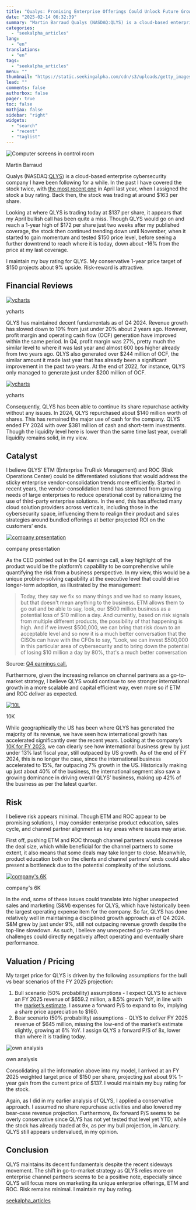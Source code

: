 ```yaml
---
title: "Qualys: Promising Enterprise Offerings Could Unlock Future Growth"
date: "2025-02-14 06:32:39"
summary: "Martin Barraud Qualys (NASDAQ:QLYS) is a cloud-based enterprise cybersecurity company I have been following for a while. In the past I have covered the stock twice, with the most recent one in April last year, when I assigned the stock a buy rating. Back then, the stock was trading at..."
categories:
  - "seekalpha_articles"
lang:
  - "en"
translations:
  - "en"
tags:
  - "seekalpha_articles"
menu: ""
thumbnail: "https://static.seekingalpha.com/cdn/s3/uploads/getty_images/109350127/image_109350127.jpg"
lead: ""
comments: false
authorbox: false
pager: true
toc: false
mathjax: false
sidebar: "right"
widgets:
  - "search"
  - "recent"
  - "taglist"
---
```


![Computer screens in control room](https://static.seekingalpha.com/cdn/s3/uploads/getty_images/109350127/image_109350127.jpg?io=getty-c-w750) 



Martin Barraud





Qualys (NASDAQ:[QLYS](https://seekingalpha.com/symbol/QLYS "Qualys, Inc.")) is a cloud-based enterprise cybersecurity company I have been following for a while. In the past I have covered the stock twice, with [the most recent one](https://seekingalpha.com/article/4684723-qualys-recent-pullback-due-to-over-reaction-risk-reward-remains-attractive) in April last year, when I assigned the stock a buy rating. Back then, the stock was trading at around $163 per share.

Looking at where QLYS is trading today at $137 per share, it appears that my April bullish call has been quite a miss. Though QLYS would go on and reach a 1-year high of $172 per share just two weeks after my published coverage, the stock then continued trending down until November, when it started to gain momentum and tested $150 price level, before seeing a further downtrend to reach where it is today, down about -16% from the price at my last coverage.

I maintain my buy rating for QLYS. My conservative 1-year price target of $150 projects about 9% upside. Risk-reward is attractive.

Financial Reviews
-----------------

[![ycharts](https://static.seekingalpha.com/uploads/2025/2/12/saupload_283d28272751cb1582ab8088de3ac70e_thumb1.jpeg)](https://static.seekingalpha.com/uploads/2025/2/12/saupload_283d28272751cb1582ab8088de3ac70e.jpeg)



ycharts





QLYS has maintained decent fundamentals as of Q4 2024. Revenue growth has slowed down to 10% from just under 20% about 2 years ago. However, profit margin and operating cash flow (OCF) generation have improved within the same period. In Q4, profit margin was 27%, pretty much the similar level to where it was last year and almost 600 bps higher already from two years ago. QLYS also generated over $244 million of OCF, the similar amount it made last year that has already been a significant improvement in the past two years. At the end of 2022, for instance, QLYS only managed to generate just under $200 million of OCF.

[![ycharts](https://static.seekingalpha.com/uploads/2025/2/12/saupload_5c05371ed21d8122d564163789501924_thumb1.jpeg)](https://static.seekingalpha.com/uploads/2025/2/12/saupload_5c05371ed21d8122d564163789501924.jpeg)



ycharts





Consequently, QLYS has been able to continue its share repurchase activity without any issues. In 2024, QLYS repurchased about $140 million worth of shares. This has remained the major use of cash for the company. QLYS ended FY 2024 with over $381 million of cash and short-term investments. Though the liquidity level here is lower than the same time last year, overall liquidity remains solid, in my view.

Catalyst
--------

I believe QLYS’ ETM (Enterprise TruRisk Management) and ROC (Risk Operations Center) could be differentiated solutions that would address the sticky enterprise vendor-consolidation trends more efficiently. Started in recent years, the vendor-consolidation trend has stemmed from growing needs of large enterprises to reduce operational cost by rationalizing the use of third-party enterprise solutions. In the end, this has affected many cloud solution providers across verticals, including those in the cybersecurity space, influencing them to realign their product and sales strategies around bundled offerings at better projected ROI on the customers’ ends.

[![company presentation](https://static.seekingalpha.com/uploads/2025/2/12/saupload_5a96a56509c788735630a14c92b938fc_thumb1.jpeg)](https://static.seekingalpha.com/uploads/2025/2/12/saupload_5a96a56509c788735630a14c92b938fc.jpeg)



company presentation





As the CEO pointed out in the Q4 earnings call, a key highlight of the product would be the platform’s capability to be comprehensive while quantifying the risk from a business perspective. In my view, this would be a unique problem-solving capability at the executive level that could drive longer-term adoption, as illustrated by the management:

> Today, they say we fix so many things and we had so many issues, but that doesn't mean anything to the business. ETM allows them to go out and be able to say, look, our $500 million business as a potential loss of $10 million a day. And currently, based on risk signals from multiple different products, the possibility of that happening is high. And if we invest $500,000, we can bring that risk down to an acceptable level and so now it is a much better conversation that the CISOs can have with the CFOs to say, "Look, we can invest $500,000 in this particular area of cybersecurity and to bring down the potential of losing $10 million a day by 80%, that's a much better conversation

Source: [Q4 earnings call.](https://seekingalpha.com/article/4755851-qualys-inc-qlys-q4-2024-earnings-call-transcript)

Furthermore, given the increasing reliance on channel partners as a go-to-market strategy, I believe QLYS would continue to see stronger international growth in a more scalable and capital efficient way, even more so if ETM and ROC deliver as expected.

[![10L](https://static.seekingalpha.com/uploads/2025/2/12/saupload_3e55a0129ba4dab730cd5806d02f956d_thumb1.jpeg)](https://static.seekingalpha.com/uploads/2025/2/12/saupload_3e55a0129ba4dab730cd5806d02f956d.jpeg)



10K





While geographically the US has been where QLYS has generated the majority of its revenue, we have seen how international growth has accelerated significantly over the recent years. Looking at the company’s [10K for FY 2023](https://investor.qualys.com/node/17331/html#i0668aaa2a4b841bfbaf18f9d4436768b_46), we can clearly see how international business grew by just under 13% last fiscal year, still outpaced by US growth. As of the end of FY 2024, this is no longer the case, since the international business accelerated to 15%, far outpacing 7% growth in the US. Historically making up just about 40% of the business, the international segment also saw a growing dominance in driving overall QLYS’ business, making up 42% of the business as per the latest quarter.

Risk
----

I believe risk appears minimal. Though ETM and ROC appear to be promising solutions, I may consider enterprise product education, sales cycle, and channel partner alignment as key areas where issues may arise.

First off, pushing ETM and ROC through channel partners would increase the deal size, which while beneficial for the channel partners to some extent, it also means that some deals may take longer to close. Meanwhile, product education both on the clients and channel partners’ ends could also present a bottleneck due to the potential complexity of the solutions.

[![company's 6K](https://static.seekingalpha.com/uploads/2025/2/12/saupload_6f9139902cb0b1a9fae0ffaf9b15f4a2_thumb1.jpeg)](https://static.seekingalpha.com/uploads/2025/2/12/saupload_6f9139902cb0b1a9fae0ffaf9b15f4a2.jpeg)



company's 6K





In the end, some of these issues could translate into higher unexpected sales and marketing (S&M) expenses for QLYS, which have historically been the largest operating expense item for the company. So far, QLYS has done relatively well in maintaining a disciplined growth approach as of Q4 2024. S&M grew by just under 9%, still not outpacing revenue growth despite the top-line slowdown. As such, I believe any unexpected go-to-market challenges could directly negatively affect operating and eventually share performance.

Valuation / Pricing
-------------------

My target price for QLYS is driven by the following assumptions for the bull vs bear scenarios of the FY 2025 projection:

1. Bull scenario (50% probability) assumptions - I expect QLYS to achieve an FY 2025 revenue of $659.2 million, a 8.5% growth YoY, in line with the [market’s estimate](https://seekingalpha.com/symbol/QLYS/earnings/estimates). I assume a forward P/S to expand to 9x, implying a share price appreciation to $160.
2. Bear scenario (50% probability) assumptions - QLYS to deliver FY 2025 revenue of $645 million, missing the low-end of the market’s estimate slightly, growing at 6% YoY. I assign QLYS a forward P/S of 8x, lower than where it is trading today.

 ![own analysis](https://static.seekingalpha.com/uploads/2025/2/12/saupload_8075f90fd50fd44443f5e1b66151f210.png) 



own analysis





Consolidating all the information above into my model, I arrived at an FY 2025 weighted target price of $150 per share, projecting just about 9% 1-year gain from the current price of $137. I would maintain my buy rating for the stock.

Again, as I did in my earlier analysis of QLYS, I applied a conservative approach. I assumed no share repurchase activities and also lowered my bear-case revenue projection. Furthermore, 8x forward P/S seems to be overly conservative since QLYS has not yet tested that level yet YTD, while the stock has already traded at 9x, as per my bull projection, in January. QLYS still appears undervalued, in my opinion.

Conclusion
----------

QLYS maintains its decent fundamentals despite the recent sideways movement. The shift in go-to-market strategy as QLYS relies more on enterprise channel partners seems to be a positive note, especially since QLYS will focus more on marketing its unique enterprise offerings, ETM and ROC. Risk remains minimal. I maintain my buy rating.

[seekalpha_articles](https://seekingalpha.com/article/4758284-qualys-stock-promising-enterprise-offerings-could-unlock-future-growth)
